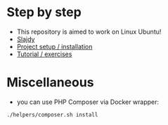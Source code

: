 # Step by step
- This repository is aimed to work on Linux Ubuntu!
- [Slajdy](https://docs.google.com/presentation/d/1LOzzErN1IDcy--7yfw-mn6QfyOK8HRYpt1lDAGCOQ6w)
- [Project setup / installation](doc/project_setup.md)
- [Tutorial / exercises](doc/iac_work.md)

# Miscellaneous
- you can use PHP Composer via Docker wrapper:
```
./helpers/composer.sh install
```
